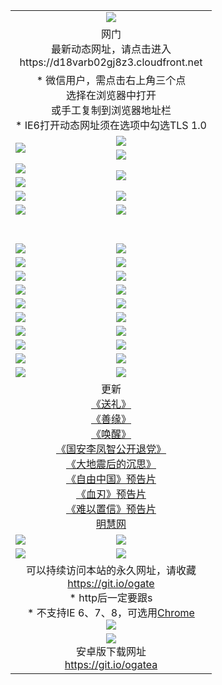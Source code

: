 ﻿<table>
  <tr></tr>
  <tr><td colspan=2 align=center><img src="https://cloud.githubusercontent.com/assets/11880933/13434984/f430fae2-e012-11e5-814f-c2df1e82b247.jpg" /></td></tr>
  <tr><td colspan=2 align=center>网门<br>最新动态网址，请点击进入
<br>https://d18varb02gj8z3.cloudfront.net
    </td>
  </tr>
  <tr>
    <td colspan=2 align=center>* 微信用户，需点击右上角三个点<br>选择在浏览器中打开<br>或手工复制到浏览器地址栏
    <br>* IE6打开动态网址须在选项中勾选TLS 1.0</td>
  </tr>
  <tr>
    <td rowspan=2><a href="https://d18varb02gj8z3.cloudfront.net/ogUP.aspx?name=11DKC.mp4&list=11DKC" target="_blank"><img src="https://d18varb02gj8z3.cloudfront.net/Up/11DKC1.jpg" /></a></td> 
    <td><div><a href="https://d18varb02gj8z3.cloudfront.net/ogUP.aspx?name=LRWS.mp4&list=LRWS" target="_blank"><img src="https://d18varb02gj8z3.cloudfront.net/Up/LRWS.jpg" /></a></td>
   </tr>
  <tr>
    <td><a href="https://d18varb02gj8z3.cloudfront.net/ogNiceVedio.aspx" target="_blank"><img src="https://d18varb02gj8z3.cloudfront.net/Up/11TGKDY.jpg" /></a></td>
  </tr>
  <tr>
    <td><a href="https://d18varb02gj8z3.cloudfront.net/ogUP.aspx?name=JQR.mp4&count=2" target="_blank"><img src="https://d18varb02gj8z3.cloudfront.net/Up/JQR.jpg" /></a></td>   
    <td rowspan=2><a href="https://d18varb02gj8z3.cloudfront.net/ogUP.aspx?name=JP.mp4&count=9" target="_blank"><img src="https://d18varb02gj8z3.cloudfront.net/Up/JP.jpg" /></td>
  </tr>
  <tr>
    <td><a href="https://d18varb02gj8z3.cloudfront.net/ogUP.aspx?name=WH.mp4" target="_blank"><img src="https://d18varb02gj8z3.cloudfront.net/Up/WH.jpg" /></a></td>
  </tr>
  <tr>
    <td><a href="https://d18varb02gj8z3.cloudfront.net/ogUP.aspx?name=SSZJ.mp4&list=SSZJ" target="_blank"><img src="https://d18varb02gj8z3.cloudfront.net/Up/SSZJ.jpg" /></a></td>
    <td><a href="https://d18varb02gj8z3.cloudfront.net/ogUP.aspx?name=1XQK.mp4&count=13" target="_blank"><img src="https://d18varb02gj8z3.cloudfront.net/Up/1XQK.jpg" /></a</td>
  </tr>
  <tr>
    <td><a href="https://d18varb02gj8z3.cloudfront.net/ogUP.aspx?name=ZY.mp4&count=2015|16" target="_blank"><img src="https://d18varb02gj8z3.cloudfront.net/Up/ZY.jpg" /></a</td>
    <td><a href="https://d18varb02gj8z3.cloudfront.net/ogUP.aspx?name=XTFY.mp4&count=B|2,A|24" target="_blank"><img src="https://d18varb02gj8z3.cloudfront.net/Up/XTFY.jpg" /></a></td>
  </tr>
  <tr height="40">
  </tr>
  <tr>
    <td><a href="https://d18varb02gj8z3.cloudfront.net/ogUP.aspx?name=4SQQ.mp4&list=4SQQ" target="_blank"><img src="https://d18varb02gj8z3.cloudfront.net/Up/4SQQ0.jpg"/></a></td>
    <td><a href="https://d18varb02gj8z3.cloudfront.net/ogUP.aspx?name=4SHQ.mp4&list=4SHQ" target="_blank"><img src="https://d18varb02gj8z3.cloudfront.net/Up/4SHQ0.jpg"/></a></td>
  </tr>
  <tr>
    <td><a href="https://d18varb02gj8z3.cloudfront.net/ogUP.aspx?name=4SZG.mp4&list=4SZG" target="_blank"><img src="https://d18varb02gj8z3.cloudfront.net/Up/4SZG0.jpg"/></a></td>
    <td><a href="https://d18varb02gj8z3.cloudfront.net/ogUP.aspx?name=4SDJ.mp4&list=4SDJ" target="_blank"><img src="https://d18varb02gj8z3.cloudfront.net/Up/4SDJ0.jpg"/></a></td>
  </tr>
  <tr>
    <td><a href="https://d18varb02gj8z3.cloudfront.net/ogUP.aspx?name=4SGX.mp4&list=4SGX" target="_blank"><img src="https://d18varb02gj8z3.cloudfront.net/Up/4SGX0.jpg"/></a></td>
    <td><a href="https://d18varb02gj8z3.cloudfront.net/ogUP.aspx?name=4SHD.mp4&list=4SHD" target="_blank"><img src="https://d18varb02gj8z3.cloudfront.net/Up/4SHD0.jpg"/></a></td>
  </tr>
  <tr>
    <td><a href="https://d18varb02gj8z3.cloudfront.net/ogUP.aspx?name=4CTX.mp4&list=4CTX" target="_blank"><img src="https://d18varb02gj8z3.cloudfront.net/Up/4CTX0.jpg"/></a></td>
    <td><a href="https://d18varb02gj8z3.cloudfront.net/ogUP.aspx?name=4CWZ.mp4&list=4CWZ" target="_blank"><img src="https://d18varb02gj8z3.cloudfront.net/Up/4CWZ0.jpg"/></a></td>
  </tr>
  <tr>
    <td><a href="https://d18varb02gj8z3.cloudfront.net/onUP.aspx?name=https://d1lqqjldbsh7xo.cloudfront.net/" target="_blank"><img src="https://d18varb02gj8z3.cloudfront.net/Up/0DTW.jpg"/></a></td>
    <td><a href="https://d18varb02gj8z3.cloudfront.net/onUP.aspx?name=https://d240ns8up8earz.cloudfront.net/acenter/" target="_blank"><img src="https://d18varb02gj8z3.cloudfront.net/Up/0TDW.jpg" /></a></td>
  </tr>
  <tr>
    <td><a href="https://d18varb02gj8z3.cloudfront.net/onUP.aspx?name=https://d4508d6vomz2p.cloudfront.net/gb/nsc413.htm" target="_blank"><img src="https://d18varb02gj8z3.cloudfront.net/Up/0DJY.jpg" /></a></td>
    <td><a href="https://d18varb02gj8z3.cloudfront.net/onUP.aspx?name=https://dilo7bqpjb57y.cloudfront.net/xtr/gb/prog204.html" target="_blank"><img src="https://d18varb02gj8z3.cloudfront.net/Up/0XTR.jpg" /></a></td>
  </tr>
  <tr>
    <td><a href="https://d18varb02gj8z3.cloudfront.net/onUP.aspx?name=https://d3aj00iefsmfgc.cloudfront.net/" target="_blank"><img src="https://d18varb02gj8z3.cloudfront.net/Up/0MHW.jpg" /></a></td>
    <td><a href="https://d18varb02gj8z3.cloudfront.net/onUP.aspx?name=https://d20wz7qt14x5d2.cloudfront.net/" target="_blank"><img src="https://d18varb02gj8z3.cloudfront.net/Up/0ZJW.jpg" /></a></td>
  </tr>
  <tr>
    <td><a href="https://d18varb02gj8z3.cloudfront.net/ogUP.aspx?name=0FG.zip" target="_blank"><img src="https://d18varb02gj8z3.cloudfront.net/Up/0FG.jpg" /></a></td>
    <td><a href="https://d18varb02gj8z3.cloudfront.net/ogUP.aspx?name=0FGA.apk" target="_blank"><img src="https://d18varb02gj8z3.cloudfront.net/Up/0FGA.jpg" /></a></td>
  </tr>
  <tr>
    <td><a href="https://d18varb02gj8z3.cloudfront.net/ogUP.aspx?name=0U.zip" target="_blank"><img src="https://d18varb02gj8z3.cloudfront.net/Up/0U.jpg" /></a></td>
    <td><a href="https://d18varb02gj8z3.cloudfront.net/ogUP.aspx?name=0UA.apk" target="_blank"><img src="https://d18varb02gj8z3.cloudfront.net/Up/0UA.jpg" /></a></td>
  </tr>
  <tr>
    <td><a href="https://d18varb02gj8z3.cloudfront.net/ogUP.aspx?name=0iPPOTV.zip" target="_blank"><img src="https://d18varb02gj8z3.cloudfront.net/Up/0iPPOTV.jpg" /></a></td>
    <td><a href="https://d18varb02gj8z3.cloudfront.net/ogUP.aspx?name=0iNTD.apk" target="_blank"><img src="https://d18varb02gj8z3.cloudfront.net/Up/0iNTD.jpg" /></a></td>
  </tr>
  <tr>
    <td colspan=2 align=center>更新<br>
      <a href="https://d18varb02gj8z3.cloudfront.net/ogUP.aspx?name=4ESL.mp4" target="_blank">《送礼》</a><br>
      <a href="https://d18varb02gj8z3.cloudfront.net/ogUP.aspx?name=4ESY.mp4" target="_blank">《善缘》</a><br>
      <a href="https://d18varb02gj8z3.cloudfront.net/ogUP.aspx?name=4EHX.mp4" target="_blank">《唤醒》</a><br>
      <a href="https://d18varb02gj8z3.cloudfront.net/ogUP.aspx?name=4LFZ.mp4" target="_blank">《国安李凤智公开退党》</a><br>
      <a href="https://d18varb02gj8z3.cloudfront.net/ogUP.aspx?name=4DDZHDCS.mp4" target="_blank">《大地震后的沉思》</a><br>
      <a href="https://d18varb02gj8z3.cloudfront.net/ogUP.aspx?name=11ZYZG0.mp4" target="_blank">《自由中国》预告片</a><br>
      <a href="https://d18varb02gj8z3.cloudfront.net/ogUP.aspx?name=11XR.mp4" target="_blank">《血刃》预告片</a><br>
      <a href="https://d18varb02gj8z3.cloudfront.net/ogUP.aspx?name=11NYZX.mp4&count=2" target="_blank">《难以置信》预告片</a><br>
      <a href="https://d18varb02gj8z3.cloudfront.net/onUP.aspx?name=https://www.minghui.org/" target="_blank">明慧网</a></td>
    </td>
  </tr>
  <tr>
    <td><a href="https://d18varb02gj8z3.cloudfront.net/ogNice.aspx" target="_blank"><img src="https://d18varb02gj8z3.cloudfront.net/Up/0WCYY.jpg" /></a></td>
    <td><a href="https://d18varb02gj8z3.cloudfront.net/onCO.aspx?ob=600事物&op=增删改&args=WH1~%23类型6新闻%7c%23类型6评论&mode=" target="_blank"><img src="https://d18varb02gj8z3.cloudfront.net/Up/0WZTT.jpg" /></a></td> 
  </tr>
  <tr>
    <td><a href="https://d18varb02gj8z3.cloudfront.net/ogDY.aspx" target="_blank"><img src="https://d18varb02gj8z3.cloudfront.net/Up/0FK.jpg" /></a></td>
    <td><a href="https://d18varb02gj8z3.cloudfront.net/ogST.aspx" target="_blank"><img src="https://d18varb02gj8z3.cloudfront.net/Up/0ST.jpg" /></a></td> 
  </tr>
  <tr>
    <td colspan=2 align=center>可以持续访问本站的永久网址，请收藏<br/><a href="https://git.io/ogate" target="_blank">https://git.io/ogate</a><br/>* http后一定要跟s<br/>* 不支持IE 6、7、8，可选用<a href="https://d18varb02gj8z3.cloudfront.net/ogUP.aspx?name=0ChromePortable.zip">Chrome</a><br/><a href="https://d18varb02gj8z3.cloudfront.net/Up/0WMGDL2.png" target="_blank"><img src="https://d18varb02gj8z3.cloudfront.net/Up/0WMGD2.png"/></a></td>
  </tr>
  <tr>
    <td colspan=2 align=center><a href="https://d18varb02gj8z3.cloudfront.net/ogUP.aspx?name=0oGate.apk" target="_blank"><img src="https://cloud.githubusercontent.com/assets/11880933/13720399/75e143ee-e842-11e5-9f0a-1421f423c80f.jpg" /></a><br>安卓版下载网址<br><a href="https://git.io/ogatea">https://git.io/ogatea</a></td>
  </tr>
  <!--tr>
    <td colspan=2 align=center>可能失效的动态网址
    </td>
  </tr-->
</table>
